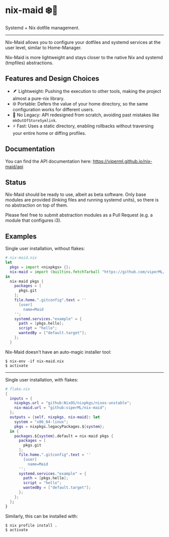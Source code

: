 # nix-maid ❄️🧹

Systemd + Nix dotfile management.

---

Nix-Maid allows you to configure your dotfiles and systemd services at the user level, similar to Home-Manager.

Nix-Maid is more lightweight and stays closer to the native Nix and systemd (tmpfiles) abstractions.

## Features and Design Choices

- 🪶 Lightweight: Pushing the execution to other tools, making the project almost a pure-nix library.
- 🌐 Portable: Defers the value of your home directory, so the same configuration works for different users.
- 🚫 No Legacy: API redesigned from scratch, avoiding past mistakes like `mkOutOfStoreSymlink`.
- ⚡ Fast: Uses a static directory, enabling rollbacks without traversing your entire home or diffing profiles.

## Documentation

You can find the API documentation here: https://viperml.github.io/nix-maid/api

## Status

Nix-Maid should be ready to use, albeit as beta software. Only base modules are provided (linking files and running systemd units), so there is no abstraction on top of them.

Please feel free to submit abstraction modules as a Pull Request (e.g. a module that configures i3).

## Examples

Single user installation, without flakes:

```nix
# nix-maid.nix
let
  pkgs = import <nixpkgs> {};
  nix-maid = import (builtins.fetchTarball "https://github.com/viperML/nix-maid/archive/refs/heads/master.tar.gz");
in
  nix-maid pkgs {
    packages = [
      pkgs.git
    ];
    file.home.".gitconfig".text = ''
      [user]
        name=Maid
    '';
    systemd.services."example" = {
      path = [pkgs.hello];
      script = "hello";
      wantedBy = ["default.target"];
    };
  }
```

Nix-Maid doesn't have an auto-magic installer tool:

```
$ nix-env -if nix-maid.nix
$ activate
```

---

Single user installation, with flakes:

```nix
# flake.nix
{
  inputs = {
    nixpkgs.url = "github:NixOS/nixpkgs/nixos-unstable";
    nix-maid.url = "github:viperML/nix-maid";
  };
  outputs = {self, nixpkgs, nix-maid}: let
    system = "x86_64-linux";
    pkgs = nixpkgs.legacyPackages.${system};
  in {
    packages.${system}.default = nix-maid pkgs {
      packages = [
        pkgs.git
      ];
      file.home.".gitconfig".text = ''
        [user]
          name=Maid
      '';
      systemd.services."example" = {
        path = [pkgs.hello];
        script = "hello";
        wantedBy = ["default.target"];
      };
    };
  };
}
```

Similarly, this can be installed with:

```
$ nix profile install .
$ activate
```
